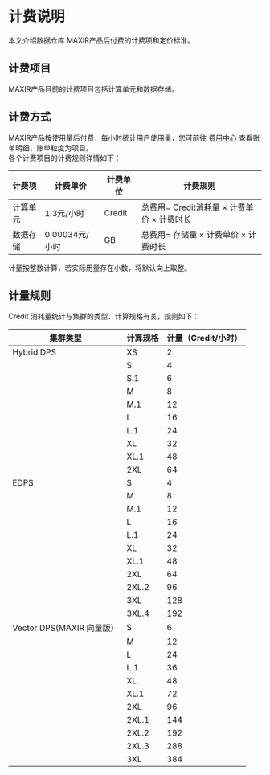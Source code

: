 
# 计费说明
本文介绍数据仓库 MAXIR产品后付费的计费项和定价标准。

## 计费项目
MAXIR产品目前的计费项目包括计算单元和数据存储。

## 计费方式
MAXIR产品按使用量后付费，每小时统计用户使用量，您可前往 [费用中心](https://console.ucloud.cn/uaccount/bills/detail) 查看账单明细，账单粒度为项目。 <br />
各个计费项目的计费规则详情如下：

| 计费项 | 计费单价 |计费单位 |计费规则 |
| --- | --- | --- | --- |
| 计算单元 | 1.3元/小时 | Credit | 总费用= Credit消耗量 × 计费单价 × 计费时长 |
| 数据存储 | 0.00034元/小时 | GB | 总费用= 存储量 × 计费单价 × 计费时长 |

计量按整数计算，若实际用量存在小数，将默认向上取整。

## 计量规则
Credit 消耗量统计与集群的类型、计算规格有关，规则如下：

| 集群类型 | 计算规格           | 计量（Credit/小时）           |
| --- | --- | --- |
| Hybrid DPS | XS | 2 |
|  | S | 4 |
|  | S.1 | 6 |
|  | M | 8 |
|  | M.1 | 12 |
|  | L | 16 |
|  | L.1 | 24 |
|  | XL  | 32 |
|  | XL.1 | 48 |
|  | 2XL | 64 |
| EDPS | S | 4 |
|  | M | 8 |
|  | M.1 | 12 |
|  | L | 16 |
|  | L.1 | 24 |
|  | XL  | 32 |
|  | XL.1 | 48 |
|  | 2XL | 64 |
|  | 2XL.2 | 96 |
|  | 3XL | 128 |
|  | 3XL.4 | 192 |
| Vector DPS(MAXIR 向量版） | S | 6 |
|  | M | 12 |
|  | L | 24 |
|  | L.1 | 36 |
|  | XL | 48 |
|  | XL.1 | 72 |
|  | 2XL | 96 |
|  | 2XL.1 | 144 |
|  | 2XL.2 | 192 |
|  | 2XL.3 | 288 |
|  | 3XL | 384 |


<a name="YlFFG"></a>
